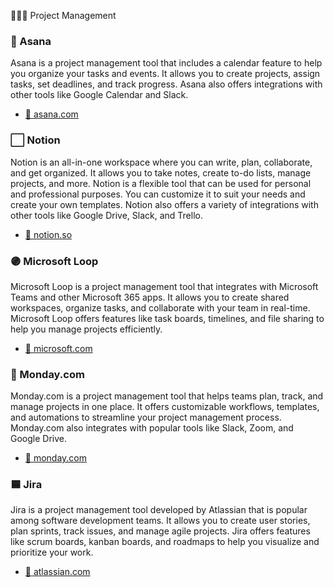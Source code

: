 👨🏼‍💻 Project Management

### 🔴 Asana
Asana is a project management tool that includes a calendar feature to help you organize your tasks and events. It allows you to create projects, assign tasks, set deadlines, and track progress. Asana also offers integrations with other tools like Google Calendar and Slack.
- [🔗 asana.com](https://asana.com/)

### ⬜️ Notion 
Notion is an all-in-one workspace where you can write, plan, collaborate, and get organized. It allows you to take notes, create to-do lists, manage projects, and more. Notion is a flexible tool that can be used for personal and professional purposes. You can customize it to suit your needs and create your own templates. Notion also offers a variety of integrations with other tools like Google Drive, Slack, and Trello.
- [🔗 notion.so](https://www.notion.so/)

### 🟣 Microsoft Loop
Microsoft Loop is a project management tool that integrates with Microsoft Teams and other Microsoft 365 apps. It allows you to create shared workspaces, organize tasks, and collaborate with your team in real-time. Microsoft Loop offers features like task boards, timelines, and file sharing to help you manage projects efficiently.
- [🔗 microsoft.com](https://www.microsoft.com/en-us/microsoft-loop)

### 🌈 Monday.com
Monday.com is a project management tool that helps teams plan, track, and manage projects in one place. It offers customizable workflows, templates, and automations to streamline your project management process. Monday.com also integrates with popular tools like Slack, Zoom, and Google Drive.
- [🔗 monday.com](https://monday.com/)

### 🟦 Jira
Jira is a project management tool developed by Atlassian that is popular among software development teams. It allows you to create user stories, plan sprints, track issues, and manage agile projects. Jira offers features like scrum boards, kanban boards, and roadmaps to help you visualize and prioritize your work.
- [🔗 atlassian.com](https://www.atlassian.com/software/jira)